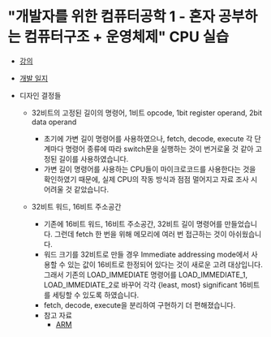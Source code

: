 # "개발자를 위한 컴퓨터공학 1 - 혼자 공부하는 컴퓨터구조 + 운영체제" CPU 실습

- [강의](https://www.inflearn.com/course/%ED%98%BC%EC%9E%90-%EA%B3%B5%EB%B6%80%ED%95%98%EB%8A%94-%EC%BB%B4%ED%93%A8%ED%84%B0%EA%B5%AC%EC%A1%B0-%EC%9A%B4%EC%98%81%EC%B2%B4%EC%A0%9C/dashboard)

- [개발 일지](https://www.inflearn.com/blogs/9185)

- 디자인 결정들

    - 32비트의 고정된 길이의 명령어, 1비트 opcode, 1bit register operand, 2bit data operand
        - 초기에 가변 길이 명령어를 사용하였으나, fetch, decode, execute 각 단계마다 명령어 종류에 
          따라 switch문을 실행하는 것이 번거로울 것 같아 고정된 길이를 사용하였습니다.
        - 가변 길이 명령어를 사용하는 CPU들이 마이크로코드를 사용한다는 것을 확인하였기 때문에,
          실제 CPU의 작동 방식과 점점 멀어지고 자료 조사 시 어려울 것 같았습니다.

    - 32비트 워드, 16비트 주소공간
        - 기존에 16비트 워드, 16비트 주소공간, 32비트 길이 명령어를 만들었습니다.
          그런데 fetch 한 번을 위해 메모리에 여러 번 접근하는 것이 아쉬웠습니다.
        - 워드 크기를 32비트로 만들 경우 Immediate addressing mode에서 사용할 수 있는 값이 16비트로
          한정되어 있다는 것이 새로운 고려 대상입니다.
          그래서 기존의 LOAD_IMMEDIATE 명령어를 LOAD_IMMEDIATE_1, LOAD_IMMEDIATE_2로 바꾸어 각각
          {least, most} significant 16비트를 세팅할 수 있도록 하였습니다.
        - fetch, decode, execute을 분리하여 구현하기 더 편해졌습니다.
        - 참고 자료
            - [ARM](https://developer.arm.com/documentation/dui0473/m/writing-arm-assembly-language/load-immediate-values)
